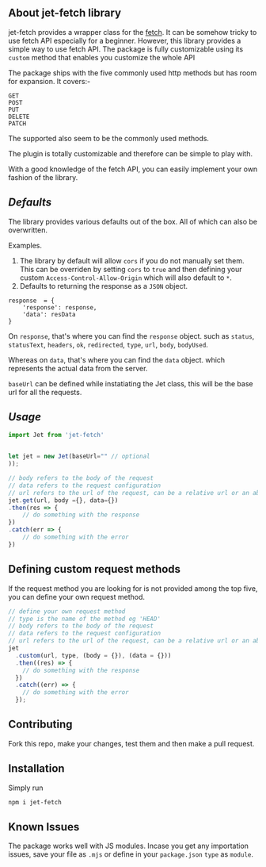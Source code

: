 ## About jet-fetch library

jet-fetch provides a wrapper class for the [fetch]("https://developer.mozilla.org/en-US/docs/Web/API/Fetch_API/Using_Fetch"). It can be somehow tricky to use fetch API especially for a beginner. However, this library provides a simple way to use fetch API. The package is fully customizable using its `custom` method that enables you customize the whole API

The package ships with the five commonly used http methods but has room for expansion. It covers:-

```
GET
POST
PUT
DELETE
PATCH
```

The supported also seem to be the commonly used methods.

The plugin is totally customizable and therefore can be simple to play with.

With a good knowledge of the fetch API, you can easily implement your own fashion of the library.

## _Defaults_

The library provides various defaults out of the box. All of which can also be overwritten.

Examples.

1. The library by default will allow `cors` if you do not manually set them.
   This can be overriden by setting `cors` to `true` and then defining your custom `Access-Control-Allow-Origin` which will also default to `*`.
2. Defaults to returning the response as a `JSON` object.

```JS
response  = {
    'response': response,
    'data': resData
}
```

On `response`, that's where you can find the `response` object. such as `status`, `statusText`, `headers`, `ok`, `redirected`, `type`, `url`, `body`, `bodyUsed`.

Whereas on `data`, that's where you can find the `data` object. which represents the actual data from the server.

`baseUrl` can be defined while instatiating the Jet class, this will be the base url for all the requests.

## _Usage_

```js
import Jet from 'jet-fetch'


let jet = new Jet(baseUrl="" // optional
));

// body refers to the body of the request
// data refers to the request configuration
// url refers to the url of the request, can be a relative url or an absolute url (relative to the baseUrl)
jet.get(url, body ={}, data={})
.then(res => {
    // do something with the response
})
.catch(err => {
    // do something with the error
})
```

## Defining custom request methods

If the request method you are looking for is not provided among the top five, you can define your own request method.

```js
// define your own request method
// type is the name of the method eg 'HEAD'
// body refers to the body of the request
// data refers to the request configuration
// url refers to the url of the request, can be a relative url or an absolute url (relative to the baseUrl)
jet
  .custom(url, type, (body = {}), (data = {}))
  .then((res) => {
    // do something with the response
  })
  .catch((err) => {
    // do something with the error
  });
```

## Contributing

Fork this repo, make your changes, test them and then make a pull request.

## Installation

Simply run 
```bash
npm i jet-fetch
```

## Known Issues
The package works well with JS modules. Incase you get any importation issues, save your file as `.mjs` or define in your `package.json` `type` as `module`.